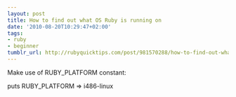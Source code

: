 ```yaml
---
layout: post
title: How to find out what OS Ruby is running on
date: '2010-08-20T10:29:47+02:00'
tags:
- ruby
- beginner
tumblr_url: http://rubyquicktips.com/post/981570288/how-to-find-out-what-os-ruby-is-running-on
---
```

Make use of RUBY_PLATFORM constant:

puts RUBY_PLATFORM
=> i486-linux
